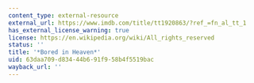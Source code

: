 ```yaml
---
content_type: external-resource
external_url: https://www.imdb.com/title/tt1920863/?ref_=fn_al_tt_1
has_external_license_warning: true
license: https://en.wikipedia.org/wiki/All_rights_reserved
status: ''
title: '*Bored in Heaven*'
uid: 63daa709-d834-44b6-91f9-58b4f5519bac
wayback_url: ''
---
```

